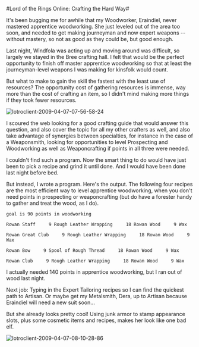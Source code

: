 #Lord of the Rings Online: Crafting the Hard Way#

It's been bugging me for awhile that my Woodworker, Eraindiel, never mastered apprentice woodworking. She just leveled out of the area too soon, and needed to get making journeyman and now expert weapons -- without mastery, so not as good as they could be, but good enough.

Last night, Windfola was acting up and moving around was difficult, so largely we stayed in the Bree crafting hall. I felt that would be the perfect opportunity to finish off master apprentice woodworking so that at least the journeyman-level weapons I was making for kinsfolk would count.

But what to make to gain the skill the fastest with the least use of resources? The opportunity cost of gathering resources is immense, way more than the cost of crafting an item, so I didn't mind making more things if they took fewer resources.

![lotroclient-2009-04-07-07-56-58-24](http://westkarana.com/wp-content/uploads/2009/04/lotroclient-2009-04-07-07-56-58-24.jpg "lotroclient-2009-04-07-07-56-58-24")

I scoured the web looking for a good crafting guide that would answer this question, and also cover the topic for all my other crafters as well, and also take advantage of synergies between specialties, for instance in the case of a Weaponsmith, looking for opportunities to level Prospecting and Woodworking as well as Weaponcrafting if points in all three were needed.

I couldn't find such a program. Now the smart thing to do would have just been to pick a recipe and grind it until done. And I would have been done last night before bed.

But instead, I wrote a program. Here's the output. The following four recipes are the most efficient way to level apprentice woodworking, when you don't need points in prospecting or weaponcrafting (but do have a forester handy to gather and treat the wood, as I do).

`goal is 90 points in woodworking`

`Rowan Staff
    9 Rough Leather Wrapping
    18 Rowan Wood
    9 Wax`

`Rowan Great Club
    9 Rough Leather Wrapping
    18 Rowan Wood
    9 Wax`

`Rowan Bow
    9 Spool of Rough Thread
    18 Rowan Wood
    9 Wax`

`Rowan Club
    9 Rough Leather Wrapping
    18 Rowan Wood
    9 Wax`

I actually needed 140 points in apprentice woodworking, but I ran out of wood last night.

Next job: Typing in the Expert Tailoring recipes so I can find the quickest path to Artisan. Or maybe get my Metalsmith, Dera, up to Artisan because Eraindiel will need a new suit soon...

But she already looks pretty cool! Using junk armor to stamp appearance slots, plus some cosmetic items and recipes, makes her look like one bad elf.

![lotroclient-2009-04-07-08-10-28-86](http://westkarana.com/wp-content/uploads/2009/04/lotroclient-2009-04-07-08-10-28-86.jpg "lotroclient-2009-04-07-08-10-28-86")
